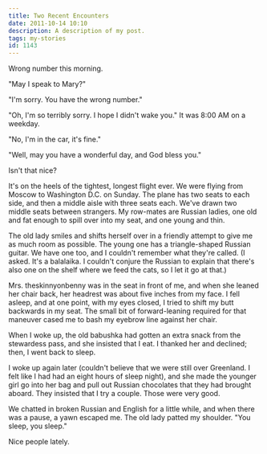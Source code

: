 ```yaml
---
title: Two Recent Encounters
date: 2011-10-14 10:10
description: A description of my post.
tags: my-stories
id: 1143
---
```

Wrong number this morning.

"May I speak to Mary?"

"I'm sorry.  You have the wrong number."

"Oh, I'm so terribly sorry.  I hope I didn't wake you."  It was 8:00 AM on a weekday.

"No, I'm in the car, it's fine."

"Well, may you have a wonderful day, and God bless you."

Isn't that nice?

It's on the heels of the tightest, longest flight ever.  We were flying from Moscow to Washington D.C. on Sunday.  The plane has two seats to each side, and then a middle aisle with three seats each.  We've drawn two middle seats between strangers.  My row-mates are Russian ladies, one old and fat enough to spill over into my seat, and one young and thin.

The old lady smiles and shifts herself over in a friendly attempt to give me as much room as possible.  The young one has a triangle-shaped Russian guitar.  We have one too, and I couldn't remember what they're called.  (I asked.  It's a balalaika.  I couldn't conjure the Russian to explain that there's also one on the shelf where we feed the cats, so I let it go at that.)

Mrs. theskinnyonbenny was in the seat in front of me, and when she leaned her chair back, her headrest was about five inches from my face.  I fell asleep, and at one point, with my eyes closed, I tried to shift my butt backwards in my seat.  The small bit of forward-leaning required for that maneuver cased me to bash my eyebrow line against her chair.

When I woke up, the old babushka had gotten an extra snack from the stewardess pass, and she insisted that I eat.  I thanked her and declined; then, I went back to sleep.

I woke up again later (couldn't believe that we were still over Greenland.  I felt like I had had an eight hours of sleep night), and she made the younger girl go into her bag and pull out Russian chocolates that they had brought aboard.  They insisted that I try a couple.  Those were very good.

We chatted in broken Russian and English for a little while, and when there was a pause, a yawn escaped me.  The old lady patted my shoulder.  "You sleep, you sleep."

Nice people lately.